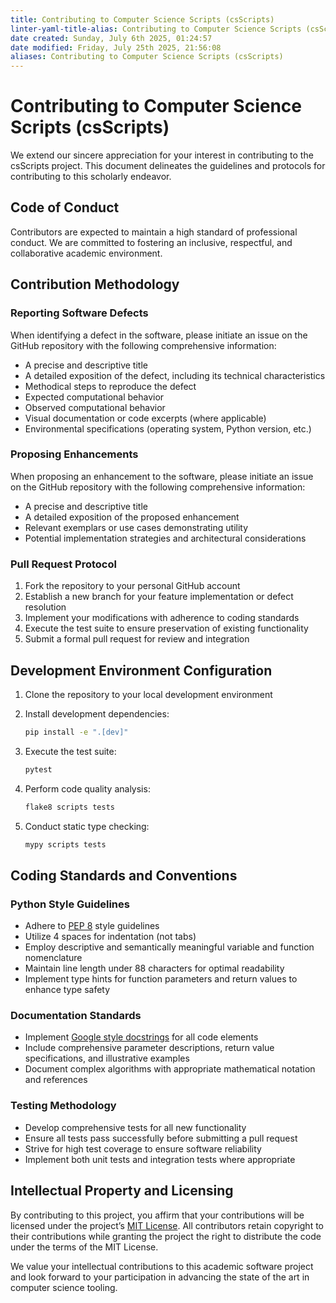 ```yaml
---
title: Contributing to Computer Science Scripts (csScripts)
linter-yaml-title-alias: Contributing to Computer Science Scripts (csScripts)
date created: Sunday, July 6th 2025, 01:24:57
date modified: Friday, July 25th 2025, 21:56:08
aliases: Contributing to Computer Science Scripts (csScripts)
---
```


# Contributing to Computer Science Scripts (csScripts)

We extend our sincere appreciation for your interest in contributing to the csScripts project. This document delineates the guidelines and protocols for contributing to this scholarly endeavor.

## Code of Conduct

Contributors are expected to maintain a high standard of professional conduct. We are committed to fostering an inclusive, respectful, and collaborative academic environment.

## Contribution Methodology

### Reporting Software Defects

When identifying a defect in the software, please initiate an issue on the GitHub repository with the following comprehensive information:

- A precise and descriptive title
- A detailed exposition of the defect, including its technical characteristics
- Methodical steps to reproduce the defect
- Expected computational behavior
- Observed computational behavior
- Visual documentation or code excerpts (where applicable)
- Environmental specifications (operating system, Python version, etc.)

### Proposing Enhancements

When proposing an enhancement to the software, please initiate an issue on the GitHub repository with the following comprehensive information:

- A precise and descriptive title
- A detailed exposition of the proposed enhancement
- Relevant exemplars or use cases demonstrating utility
- Potential implementation strategies and architectural considerations

### Pull Request Protocol

1. Fork the repository to your personal GitHub account
2. Establish a new branch for your feature implementation or defect resolution
3. Implement your modifications with adherence to coding standards
4. Execute the test suite to ensure preservation of existing functionality
5. Submit a formal pull request for review and integration

## Development Environment Configuration

1. Clone the repository to your local development environment
2. Install development dependencies:

   ```bash
   pip install -e ".[dev]"
   ```

3. Execute the test suite:

   ```bash
   pytest
   ```

4. Perform code quality analysis:

   ```bash
   flake8 scripts tests
   ```

5. Conduct static type checking:

   ```bash
   mypy scripts tests
   ```

## Coding Standards and Conventions

### Python Style Guidelines

- Adhere to [PEP 8](https://www.python.org/dev/peps/pep-0008/) style guidelines
- Utilize 4 spaces for indentation (not tabs)
- Employ descriptive and semantically meaningful variable and function nomenclature
- Maintain line length under 88 characters for optimal readability
- Implement type hints for function parameters and return values to enhance type safety

### Documentation Standards

- Implement [Google style docstrings](https://google.github.io/styleguide/pyguide.html#38-comments-and-docstrings) for all code elements
- Include comprehensive parameter descriptions, return value specifications, and illustrative examples
- Document complex algorithms with appropriate mathematical notation and references

### Testing Methodology

- Develop comprehensive tests for all new functionality
- Ensure all tests pass successfully before submitting a pull request
- Strive for high test coverage to ensure software reliability
- Implement both unit tests and integration tests where appropriate

## Intellectual Property and Licensing

By contributing to this project, you affirm that your contributions will be licensed under the project’s [MIT License](LICENSE). All contributors retain copyright to their contributions while granting the project the right to distribute the code under the terms of the MIT License.

We value your intellectual contributions to this academic software project and look forward to your participation in advancing the state of the art in computer science tooling.
